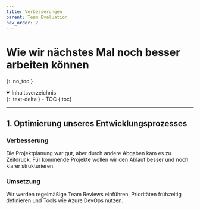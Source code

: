 ```yaml
---
title: Verbesserungen
parent: Team Evaluation
nav_order: 2
---
```


# Wie wir nächstes Mal noch besser arbeiten können
{: .no_toc }

<details open markdown="block">
  <summary>Inhaltsverzeichnis</summary>
  {: .text-delta }
- TOC
{:toc}
</details>

---

## 1. Optimierung unseres Entwicklungsprozesses

### Verbesserung

Die Projektplanung war gut, aber durch andere Abgaben kam es zu Zeitdruck. Für kommende Projekte wollen wir den Ablauf besser und noch klarer strukturieren.

### Umsetzung

Wir werden regelmäßige Team Reviews einführen, Prioritäten frühzeitig definieren und Tools wie Azure DevOps nutzen.